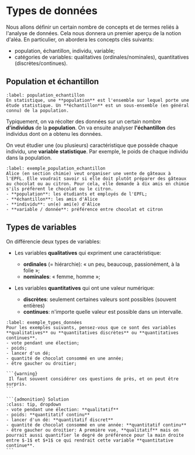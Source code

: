 # Types de données

Nous allons définir un certain nombre de concepts et de termes reliés à l'analyse de données. Cela nous donnera un premier aperçu de la notion d'aléa. En particulier, on abordera les concepts clés suivants:
- population, échantillon, individu, variable;
- catégories de variables: qualitatives (ordinales/nominales), quantitatives (discrètes/continues).
    
## Population et échantillon

````{prf:definition}
:label: population_echantillon
En statistique, une **population** est l'ensemble sur lequel porte une étude statistique. Un **échantillon** est un sous-ensemble (en général connu) de la population.
````  

Typiquement, on va récolter des données sur un certain nombre **d'individus** de la **population**. On va ensuite analyser **l'échantillon** des individus dont on a obtenu les données.  

On veut étudier une (ou plusieurs) caractéristique que possède chaque individu, une **variable statistique**. Par exemple, le poids de chaque individu dans la population.

````{prf:example}
:label: exemple_population_echantillon
Alice (en section chimie) veut organiser une vente de gâteaux à l'EPFL. Elle voudrait savoir si elle doit plutôt préparer des gâteaux au chocolat ou au citron. Pour cela, elle demande à dix amis en chimie s'ils préfèrent le chocolat ou le citron.
- **population**: les étudiants et employés de l'EPFL;
- **échantillon**: les amis d'Alice
- **individu**: un(e) ami(e) d'Alice
- **variable / donnée**: préférence entre chocolat et citron
````

## Types de variables

On différencie deux types de variables:
- Les variables **qualitatives** qui expriment une caractéristique:
    * **ordinales** (= hiérarchie): « un peu, beaucoup, passionément, à la folie »;
    * **nominales**: « femme, homme »;  
   
- Les variables **quantitatives** qui ont une valeur numérique:
    * **discrètes**: seulement certaines valeurs sont possibles (souvent entières)
    * **continues**: n'importe quelle valeur est possible dans un intervalle.

````{prf:example}
:label: exemple_types_données
Pour les exemples suivants, pensez-vous que ce sont des variables **qualitatives** ou **quantitatives discrètes** ou **quantitatives continues**.  
- vote pendant une élection;
- poids;
- lancer d'un dé;
- quantité de chocolat consommé en une année;
- être gaucher ou droitier;

```{warning}
 Il faut souvent considérer ces questions de près, et on peut être surpris.
```

```{admonition} Solution
:class: tip, dropdown
- vote pendant une élection: **qualitatif**
- poids: **quantitatif continu**
- lancer d'un dé: **quantitatif discret**
- quantité de chocolat consommé en une année: **quantitatif continu**
- être gaucher ou droitier: A première vue, **qualitatif** mais on pourrait aussi quantifier le degré de préférence pour la main droite entre $-1$ et $+1$ ce qui rendrait cette variable **quantitative continue**.
```
````
